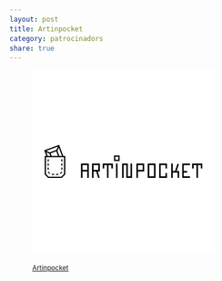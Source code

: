 ```yaml
---
layout: post
title: Artinpocket
category: patrocinadors
share: true
---
```


<figure class="text-center">
	<img src="/public/img/artinpocket-patrocinadors-artinpocket-regular.png" alt="Artinpocket - patrocinadors d'artipocket/regular" title="Artinpocket - patrocinadors d'artipocket/regular">
	<figcaption>
		<p><small><i class="fa fa-external-link"></i> <a href="http://www.artinpocket.cat/" title="Artinpocket">Artinpocket</a></small></p>
	</figcaption>
</figure>